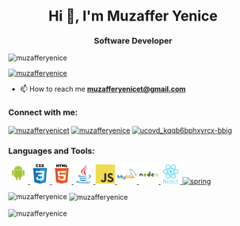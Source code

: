 <h1 align="center">Hi 👋, I'm Muzaffer Yenice</h1>
<h3 align="center">Software  Developer</h3>

<p align="left"> <img src="https://komarev.com/ghpvc/?username=muzafferyenice&label=Profile%20views&color=0e75b6&style=flat" alt="muzafferyenice" /> </p>

<p align="left"> <a href="https://github.com/ryo-ma/github-profile-trophy"><img src="https://github-profile-trophy.vercel.app/?username=muzafferyenice" alt="muzafferyenice" /></a> </p>



- 📫 How to reach me **muzafferyenicet@gmail.com**

<h3 align="left">Connect with me:</h3>
<p align="left">
<a href="https://twitter.com/muzafferyenicet" target="blank"><img align="center" src="https://raw.githubusercontent.com/rahuldkjain/github-profile-readme-generator/master/src/images/icons/Social/twitter.svg" alt="muzafferyenicet" height="30" width="40" /></a>
<a href="https://linkedin.com/in/muzafferyenice" target="blank"><img align="center" src="https://raw.githubusercontent.com/rahuldkjain/github-profile-readme-generator/master/src/images/icons/Social/linked-in-alt.svg" alt="muzafferyenice" height="30" width="40" /></a>
<a href="https://www.youtube.com/c/ucovd_kqqb6bphxyrcx-bbig" target="blank"><img align="center" src="https://raw.githubusercontent.com/rahuldkjain/github-profile-readme-generator/master/src/images/icons/Social/youtube.svg" alt="ucovd_kqqb6bphxyrcx-bbig" height="30" width="40" /></a>
</p>

<h3 align="left">Languages and Tools:</h3>
<p align="left"> <a href="https://developer.android.com" target="_blank" rel="noreferrer"> <img src="https://raw.githubusercontent.com/devicons/devicon/master/icons/android/android-original-wordmark.svg" alt="android" width="40" height="40"/> </a> <a href="https://www.w3schools.com/css/" target="_blank" rel="noreferrer"> <img src="https://raw.githubusercontent.com/devicons/devicon/master/icons/css3/css3-original-wordmark.svg" alt="css3" width="40" height="40"/> </a> <a href="https://www.w3.org/html/" target="_blank" rel="noreferrer"> <img src="https://raw.githubusercontent.com/devicons/devicon/master/icons/html5/html5-original-wordmark.svg" alt="html5" width="40" height="40"/> </a> <a href="https://www.java.com" target="_blank" rel="noreferrer"> <img src="https://raw.githubusercontent.com/devicons/devicon/master/icons/java/java-original.svg" alt="java" width="40" height="40"/> </a> <a href="https://developer.mozilla.org/en-US/docs/Web/JavaScript" target="_blank" rel="noreferrer"> <img src="https://raw.githubusercontent.com/devicons/devicon/master/icons/javascript/javascript-original.svg" alt="javascript" width="40" height="40"/> </a> <a href="https://www.mysql.com/" target="_blank" rel="noreferrer"> <img src="https://raw.githubusercontent.com/devicons/devicon/master/icons/mysql/mysql-original-wordmark.svg" alt="mysql" width="40" height="40"/> </a> <a href="https://nodejs.org" target="_blank" rel="noreferrer"> <img src="https://raw.githubusercontent.com/devicons/devicon/master/icons/nodejs/nodejs-original-wordmark.svg" alt="nodejs" width="40" height="40"/> </a> <a href="https://reactjs.org/" target="_blank" rel="noreferrer"> <img src="https://raw.githubusercontent.com/devicons/devicon/master/icons/react/react-original-wordmark.svg" alt="react" width="40" height="40"/> </a> <a href="https://spring.io/" target="_blank" rel="noreferrer"> <img src="https://www.vectorlogo.zone/logos/springio/springio-icon.svg" alt="spring" width="40" height="40"/> </a> </p>

<p><img align="left" src="https://github-readme-stats.vercel.app/api/top-langs?username=muzafferyenice&show_icons=true&locale=en&layout=compact" alt="muzafferyenice" /></p>

<p>&nbsp;<img align="center" src="https://github-readme-stats.vercel.app/api?username=muzafferyenice&show_icons=true&locale=en" alt="muzafferyenice" /></p>

<p><img align="center" src="https://github-readme-streak-stats.herokuapp.com/?user=muzafferyenice&" alt="muzafferyenice" /></p>
